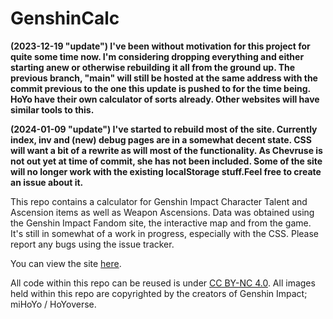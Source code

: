 # GenshinCalc
 
**(2023-12-19 "update") I've been without motivation for this project for quite some time now. I'm considering dropping everything and either starting anew or otherwise rebuilding it all from the ground up. The previous branch, "main" will still be hosted at the same address with the commit previous to the one this update is pushed to for the time being. HoYo have their own calculator of sorts already. Other websites will have similar tools to this.**

**(2024-01-09 "update") I've started to rebuild most of the site. Currently index, inv and (new) debug pages are in a somewhat decent state. CSS will want a bit of a rewrite as will most of the functionality. As Chevruse is not out yet at time of commit, she has not been included. Some of the site will no longer work with the existing localStorage stuff.Feel free to create an issue about it.**

This repo contains a calculator for Genshin Impact Character Talent and Ascension items as well as Weapon Ascensions. Data was obtained using the Genshin Impact Fandom site, the interactive map and from the game. It's still in somewhat of a work in progress, especially with the CSS. Please report any bugs using the issue tracker.

You can view the site [here](https://leafyluigi.github.io/GenshinCalc/).

All code within this repo can be reused is under [CC BY-NC 4.0](https://creativecommons.org/licenses/by-nc/4.0/).
All images held within this repo are copyrighted by the creators of Genshin Impact; miHoYo / HoYoverse.